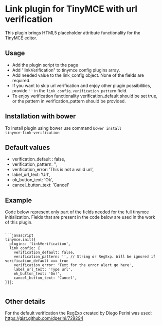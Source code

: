 Link plugin for TinyMCE with url verification
===================================

This plugin brings HTML5 placeholder attribute functionality for the TinyMCE editor.

Usage
-----

* Add the plugin script to the page
* Add "linkVerification" to tinymce config plugins array.
* Add needed value to the link_config object. None of the fields are required.
* If you want to skip url verification and enjoy other plugin possibilities, provide <code>''</code> in the <code>link_config.verification_pattern</code> field.
* To enjoy verification functionality verification_default should be set true, or the pattern in verification_pattern should be provided.

Installation with bower
-------
To install plugin using bower use command <code>bower install tinymce-link-verification</code>


Default values
-------

* verification_default : false,
* verification_pattern: '',
* verification_error: 'This is not a valid url',
* label_url_text: 'Url',
* ok_button_text: 'Ok',
* cancel_button_text: 'Cancel'


Example
-------

Code below represent only part of the fields needed for the full tinymce initialization. Fields that are present in the code below are used in the work of this plugin.

<code>
```javascript
tinymce.init({
  plugins: 'linkVerification',
  link_config: {
    verification_default: false,
    verification_pattern: '', // String or RegExp. Will be ignored if verification_default === true
    verification_error: 'Text for the error alert go here',
    label_url_text: 'Type url',
    ok_button_text: 'Go!',
    cancel_button_text: 'Cancel',
}});
```
</code>

Other details
-------
For the default verification the RegExp created by Diego Perini was used: https://gist.github.com/dperini/729294
